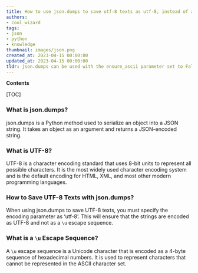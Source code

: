 ```yaml
---
title: How to use json.dumps to save utf-8 texts as utf-8, instead of as a `\u` escape sequence
authors:
- cool_wizard
tags:
- json
- python
- knowledge
thumbnail: images/json.png
created_at: 2023-04-15 00:00:00
updated_at: 2023-04-15 00:00:00
tldr: json.dumps can be used with the ensure_ascii parameter set to False to save UTF-8 texts as UTF-8, not as a `\u` escape sequence.
---
```


**Contents**

[TOC]

### What is json.dumps?

json.dumps is a Python method used to serialize an object into a JSON string. It takes an object as an argument and returns a JSON-encoded string.

### What is UTF-8?

UTF-8 is a character encoding standard that uses 8-bit units to represent all possible characters. It is the most widely used character encoding system and is the default encoding for HTML, XML, and most other modern programming languages.

### How to Save UTF-8 Texts with json.dumps?

When using json.dumps to save UTF-8 texts, you must specify the encoding parameter as ‘utf-8’. This will ensure that the strings are encoded as UTF-8 and not as a `\u` escape sequence.

### What is a `\u` Escape Sequence?

A `\u` escape sequence is a Unicode character that is encoded as a 4-byte sequence of hexadecimal numbers. It is used to represent characters that cannot be represented in the ASCII character set.
